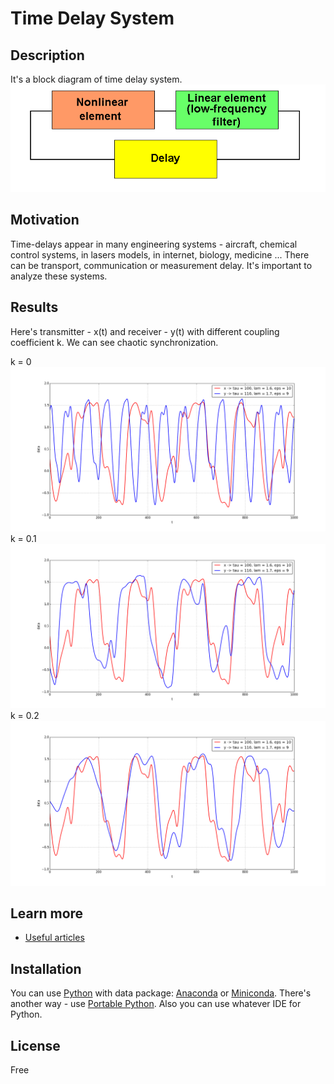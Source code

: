 # Time Delay System

## Description

It's a block diagram of time delay system. 
![](images/block.png)

## Motivation

Time-delays appear in many engineering systems - aircraft, chemical control
systems, in lasers models, in internet, biology, medicine ...
There can be transport, communication or measurement delay. It's important to analyze these systems. 

## Results

Here's transmitter - x(t) and receiver - y(t) with different coupling coefficient k. We can see chaotic synchronization.

k = 0
![](images/k0.png)
k = 0.1
![](images/k01.png)
k = 0.2
![](images/k02.png)


## Learn more

- [Useful articles](http://nonlinmod.sgu.ru/publications_en.htm)

## Installation

You can use [Python](https://www.python.org/) with data package: [Anaconda](https://www.anaconda.com/) or [Miniconda](https://conda.io/miniconda).
There's another way - use [Portable Python](http://portablepython.com/). Also you can use whatever IDE for Python.

## License

Free